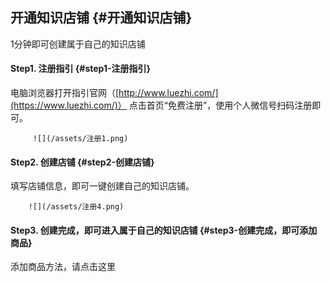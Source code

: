 ## 开通知识店铺 {#开通知识店铺}

1分钟即可创建属于自己的知识店铺

#### **Step1. 注册指引** {#step1-注册指引}

电脑浏览器打开指引官网（[http://www.luezhi.com/](https://www.luezhi.com/)） 点击首页“免费注册”，使用个人微信号扫码注册即可。

         ![](/assets/注册1.png)

#### Step2. 创建店铺 {#step2-创建店铺}

填写店铺信息，即可一键创建自己的知识店铺。

        ![](/assets/注册4.png)

#### Step3. 创建完成，即可进入属于自己的知识店铺 {#step3-创建完成，即可添加商品}

添加商品方法，请点击这里

